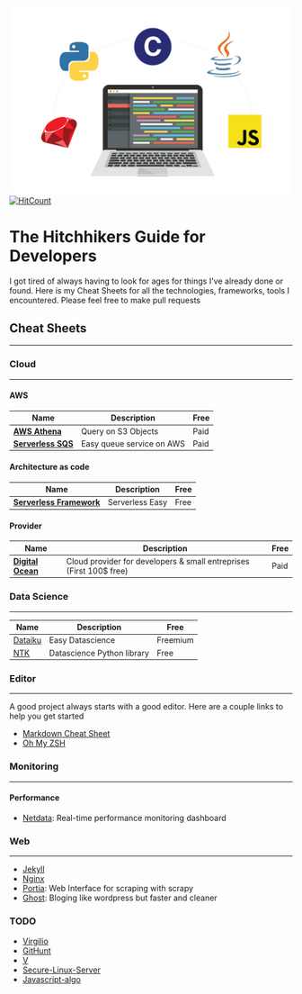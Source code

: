![](images/presentation.png)
[![HitCount](http://hits.dwyl.io/StanGirard/The-hitchikers-guide-for-developers.svg)](http://hits.dwyl.io/StanGirard/The-hitchikers-guide-for-developers)
# The Hitchhikers Guide for Developers

I got tired of always having to look for ages for things I've already done or found.
Here is my Cheat Sheets for all the technologies, frameworks, tools I encountered. Please feel free to make pull requests


## Cheat Sheets
--- 

### **Cloud** 
---

#### AWS

| Name | Description | Free |
| ------------- | ------------- | ------------- |
|[**AWS Athena**](https://aws.amazon.com/fr/athena/) | Query on S3 Objects | Paid|
|[**Serverless SQS**](https://aws.amazon.com/sqs/) | Easy queue service on AWS | Paid |


#### Architecture as code

| Name | Description | Free |
| ------------- | ------------- | ------------- |
|[**Serverless Framework**](https://serverless.com/) | Serverless Easy | Free |

#### Provider
| Name | Description | Free |
| ------------- | ------------- | ------------- |
|[**Digital Ocean**](https://m.do.co/c/f9dca2b1ecc8)| Cloud provider for developers & small entreprises (First 100$ free) | Paid|


### Data Science
---

| Name | Description | Free |
| ------------- | ------------- | ------------- |
|[Dataiku](https://www.dataiku.com/)| Easy Datascience | Freemium|
|[NTK](https://www.nltk.org/)| Datascience Python library | Free|


### **Editor**
--- 
A good project always starts with a good editor. Here are a couple links to help you get started
- [Markdown Cheat Sheet](editor/markdown/README.md)
- [Oh My ZSH](editor/oh-my-zsh/README.md)

### **Monitoring**
---

#### Performance

- [Netdata](monitoring/netdata/README.md):  Real-time performance monitoring dashboard

### **Web**
---

- [Jekyll](web/jekyll/README.md)
- [Nginx](web/nginx/README.md)
- [Portia](web/portia/README.md): Web Interface for scraping with scrapy
- [Ghost](https://ghost.org/): Bloging like wordpress but faster and cleaner

### **TODO**

- [Virgilio](https://github.com/virgili0/Virgilio)
- [GitHunt](https://github.com/kamranahmedse/githunt)
- [V](https://github.com/vlang/v)
- [Secure-Linux-Server](https://github.com/imthenachoman/How-To-Secure-A-Linux-Server/blob/master/README.md)
- [Javascript-algo](https://github.com/trekhleb/javascript-algorithms)

